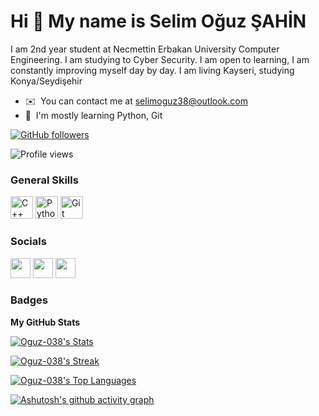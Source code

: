 Hi 👋 My name is Selim Oğuz ŞAHİN
=============================================================================================================================


I am 2nd year student at Necmettin Erbakan University Computer Engineering. I am studying to Cyber Security. I am open to learning, I am constantly improving myself day by day. I am living Kayseri, studying Konya/Seydişehir

* ✉️  You can contact me at [selimoguz38@outlook.com](mailto:selimoguz38@outlook.com)
* 🧠  I'm mostly learning Python, Git

<a href="https://www.github.com/Oguz-038" target="_blank" rel="noreferrer"><img alt="GitHub followers" src="https://img.shields.io/github/followers/Oguz-038?color=gree&style=for-the-badge"></a> 

![Profile views](https://gpvc.arturio.dev/Oguz-038)

### General Skills


<p align="left">
<a href="https://docs.microsoft.com/en-us/cpp/?view=msvc-170" target="_blank" rel="noreferrer"><img src="https://raw.githubusercontent.com/danielcranney/readme-generator/main/public/icons/skills/cplusplus-colored.svg" width="36" height="36" alt="C++" /></a>
<a href="https://www.python.org/" target="_blank" rel="noreferrer"><img src="https://raw.githubusercontent.com/danielcranney/readme-generator/main/public/icons/skills/python-colored.svg" width="36" height="36" alt="Python" /></a>
<a href="https://git-scm.com/" target="_blank" rel="noreferrer"><img src="https://raw.githubusercontent.com/danielcranney/readme-generator/main/public/icons/skills/git-colored.svg" width="36" height="36" alt="Git" /></a>
</p>



### Socials

<p align="left"> <a href="https://www.github.com/Oguz-038" target="_blank" rel="noreferrer"><img src="https://raw.githubusercontent.com/danielcranney/readme-generator/main/public/icons/socials/github.svg" width="32" height="32" /></a> <a href="http://www.instagram.com/s_0guz" target="_blank" rel="noreferrer"><img src="https://raw.githubusercontent.com/danielcranney/readme-generator/main/public/icons/socials/instagram.svg" width="32" height="32" /></a> <a href="https://www.linkedin.com/in/selim-o%C4%9Fuz-%C5%9Fahin-554727234/" target="_blank" rel="noreferrer"><img src="https://raw.githubusercontent.com/danielcranney/readme-generator/main/public/icons/socials/linkedin.svg" width="32" height="32" /></a></p>

### Badges

<b>My GitHub Stats</b>

[![Oguz-038's Stats](https://github-readme-stats.vercel.app/api?username=Oguz-038&theme=chartreuse-dark&show_icons=true&hide_border=true&count_private=true)](https://github.com/Oguz-038)

[![Oguz-038's Streak](https://github-readme-streak-stats.herokuapp.com/?user=Oguz-038&theme=chartreuse-dark&hide_border=true)](https://github.com/Oguz-038)

[![Oguz-038's Top Languages](https://github-readme-stats.vercel.app/api/top-langs/?username=Oguz-038&theme=chartreuse-dark&show_icons=true&hide_border=true&layout=compact)](https://github.com/Oguz-038)

[![Ashutosh's github activity graph](https://github-readme-activity-graph.cyclic.app/graph?username=Oguz-038&bg_color=000000&color=5a9e4c&line=00ff4c&point=147616&area=true&hide_border=true)](https://github.com/Oguz-038)